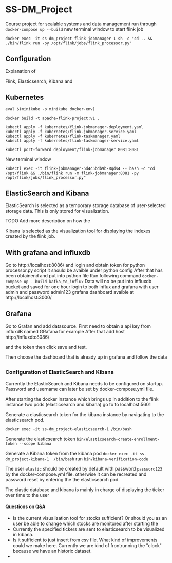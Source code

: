 # SS-DM_Project
Course project for scalable systems and data management
run through 
``docker-compose up --build``
new terminal window to start flink job

``docker exec -it ss-dm_project-flink-jobmanager-1 sh -c "cd .. && ./bin/flink run -py /opt/flink/jobs/flink_processor.py"``


## Configuration 
Explanation of 

Flink, Elasticsearch, Kibana and 

## Kubernetes
```
eval $(minikube -p minikube docker-env)

docker build -t apache-flink-project:v1 . 

kubectl apply -f kubernetes/flink-jobmanager-deployment.yaml
kubectl apply -f kubernetes/flink-jobmanager-service.yaml
kubectl apply -f kubernetes/flink-taskmanager.yaml           
kubectl apply -f kubernetes/flink-taskmanager-service.yaml

kubectl port-forward deployment/flink-jobmanager 8081:8081
```
New terminal window

```
kubectl exec -it flink-jobmanager-5d4c5bdb9b-8qds4 -- bash -c "cd /opt/flink && ./bin/flink run -m flink-jobmanager:8081 -py /opt/flink/jobs/flink_processor.py"

```

## ElasticSearch and Kibana

ElasticSearch is selected as a temporary storage database of user-selected storage data. This is only stored for visualization. 

TODO Add more description on how the 

Kibana is selected as the visualization tool for displaying the indexes created by the flink job. 
## With grafana and influxdb
Go to http://localhost:8086/ and login and obtain token for python processor.py script it should be avaible under python config
After that has been obtainend and put into python file
Run following command
``docker-compose up --build kafka_to_influx``
Data will no be put into influxdb bucket and saved for one hour
login to both influx and grafana with user admin and password admin123 
grafana dashboard avaible at http://localhost:3000/

## Grafana

Go to Grafan and add datasource.
First need to obtain a api key from influxdB named GRafana for example
After that add
host http://influxdb:8086/

and the token then click save and test.

Then choose the dashboard that is already up in grafana and follow the data
##

### Configuration of ElasticSearch and Kibana
Currently the ElasticSearch and Kibana needs to be configured on startup. Password and username can later  be set by docker-compose.yml file. 


After starting the docker instance which brings up in addition to the flink instance two pods (elasticsearch and kibana) go to to localhost:5601

Generate a elasticsearch token for the kibana instance by navigating to the elasticsearch pod. 

``docker exec -it ss-dm_project-elasticsearch-1 /bin/bash``

Generate the elasticsearch token ``bin/elasticsearch-create-enrollment-token --scope kibana``

Generate a Kibana token from the kibana pod 
``docker exec -it ss-dm_project-kibana-1  /bin/bash``
run
``bin/kibana-verification-code``

The user ``elastic`` should be created by default with password ``password123`` by the docker-compose.yml file. otherwise it can be recreated and password reset by entering the the elasticsearch pod. 

The elastic database and kibana is mainly in charge of displaying the ticker over time to the user



#### Questions on Q&A
- Is the current visualization tool for stocks sufficient? Or should you as an user be able to change which stocks are monitored after starting the 
- Currently the specified tickers are sent to elasticsearch to be visualized in kibana. 
- Is it sufficient to just insert from csv file. What kind of improvements could we make here. Currently we are kind of frontrunning the "clock" because we have an historic dataset. 
- 
